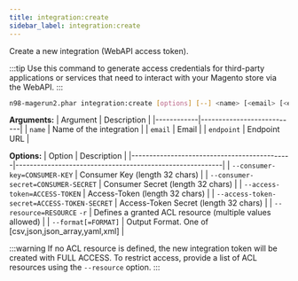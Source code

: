 ```yaml
---
title: integration:create
sidebar_label: integration:create
---
```


Create a new integration (WebAPI access token).

:::tip
Use this command to generate access credentials for third-party applications or services that need to interact with your Magento store via the WebAPI.
:::

```sh
n98-magerun2.phar integration:create [options] [--] <name> [<email> [<endpoint>]]
```

**Arguments:**
| Argument   | Description               |
|------------|---------------------------|
| `name`     | Name of the integration   |
| `email`    | Email                     |
| `endpoint` | Endpoint URL              |

**Options:**
| Option                                      | Description                                              |
|---------------------------------------------|----------------------------------------------------------|
| `--consumer-key=CONSUMER-KEY`               | Consumer Key (length 32 chars)                           |
| `--consumer-secret=CONSUMER-SECRET`         | Consumer Secret (length 32 chars)                        |
| `--access-token=ACCESS-TOKEN`               | Access-Token (length 32 chars)                           |
| `--access-token-secret=ACCESS-TOKEN-SECRET` | Access-Token Secret (length 32 chars)                    |
| `--resource=RESOURCE` `-r`                  | Defines a granted ACL resource (multiple values allowed) |
| `--format[=FORMAT]`                         | Output Format. One of [csv,json,json_array,yaml,xml]     |

:::warning
If no ACL resource is defined, the new integration token will be created with FULL ACCESS. To restrict access, provide a list of ACL resources using the `--resource` option.
:::
